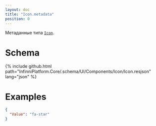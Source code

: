 ```yaml
---
layout: doc
title: "Icon.metadata"
position: 0
---
```


Метаданные типа [`Icon`](../).

# Schema

{% include github.html path="InfinniPlatform.Core/.schema/UI/Components/Icon/Icon.resjson" lang="json" %}

# Examples

```json
{
  "Value": "fa-star"
}
```
